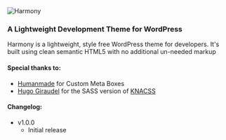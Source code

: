 <img src="https://raw.github.com/invmatt/Harmony/master/screenshot.png" alt="Harmony" />

<h3>A Lightweight Development Theme for WordPress</h3>

<p>Harmony is a lightweight, style free WordPress theme for developers. It's built using clean semantic HTML5 with no
additional un-needed markup</p>

<h4>Special thanks to:</h4>

<ul>
  <li><a href="https://github.com/humanmade/Custom-Meta-Boxes">Humanmade</a> for Custom Meta Boxes</li>
  <li><a href="https://github.com/HugoGiraudel/KNACSS-Sass">Hugo Giraudel</a> for the SASS version of <a href="http://www.knacss.com">KNACSS</a></li>
</ul>

<h4>Changelog:</h4>
<ul>
  <li>
    v1.0.0
    <ul>
      <li>Initial release</li>
    </ul>
  </li>
</ul>